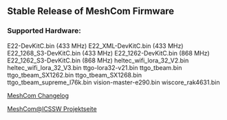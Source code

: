 ## Stable Release of MeshCom Firmware


### Supported Hardware:

E22-DevKitC.bin (433 MHz)
E22_XML-DevKitC.bin (433 MHz)
E22_1268_S3-DevKitC.bin (433 MHz)
E22_1262-DevKitC.bin (868 MHz)
E22_1262_S3-DevKitC.bin (868 MHz)
heltec_wifi_lora_32_V2.bin
heltec_wifi_lora_32_V3.bin
ttgo-lora32-v21.bin
ttgo_tbeam.bin
ttgo_tbeam_SX1262.bin
ttgo_tbeam_SX1268.bin
ttgo_tbeam_supreme_l76k.bin
vision-master-e290.bin
wiscore_rak4631.bin


[MeshCom Changelog](https://icssw.org/meshcom-versionen/)

[MeshCom@ICSSW Projektseite](https://icssw.org/meshcom/)